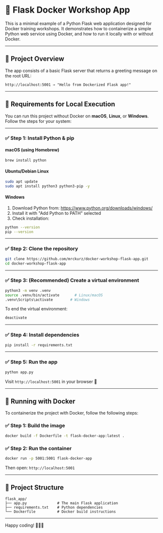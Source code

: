 # 🐳 Flask Docker Workshop App

This is a minimal example of a Python Flask web application designed for Docker training workshops. It demonstrates how to containerize a simple Python web service using Docker, and how to run it locally with or without Docker.

---

## 🚀 Project Overview

The app consists of a basic Flask server that returns a greeting message on the root URL:

```
http://localhost:5001 → "Hello from Dockerized Flask app!"
```

---

## 🧰 Requirements for Local Execution

You can run this project without Docker on **macOS**, **Linux**, or **Windows**.  
Follow the steps for your system:

---

### ✅ Step 1: Install Python & pip

#### macOS (using Homebrew)
```bash
brew install python
```

#### Ubuntu/Debian Linux
```bash
sudo apt update
sudo apt install python3 python3-pip -y
```

#### Windows
1. Download Python from: https://www.python.org/downloads/windows/
2. Install it with "Add Python to PATH" selected
3. Check installation:
```bash
python --version
pip --version
```

---

### ✅ Step 2: Clone the repository
```bash
git clone https://github.com/mrckurz/docker-workshop-flask-app.git
cd docker-workshop-flask-app
```

---

### ✅ Step 3: (Recommended) Create a virtual environment
```bash
python3 -m venv .venv
source .venv/bin/activate       # Linux/macOS
.venv\Scripts\activate        # Windows
```

To end the virtual environment:
```bash
deactivate
```

---

### ✅ Step 4: Install dependencies
```bash
pip install -r requirements.txt
```

---

### ✅ Step 5: Run the app
```bash
python app.py
```

Visit `http://localhost:5001` in your browser 🎉

---

## 🐳 Running with Docker

To containerize the project with Docker, follow the following steps:

### ✅ Step 1: Build the image
```bash
docker build -f Dockerfile -t flask-docker-app:latest .
```

### ✅ Step 2: Run the container
```bash
docker run -p 5001:5001 flask-docker-app
```

Then open: `http://localhost:5001`

---

## 📁 Project Structure

```
flask_app/
├── app.py              # The main Flask application
├── requirements.txt    # Python dependencies
└── Dockerfile          # Docker build instructions
```

---

Happy coding! 🧑‍💻🐋
